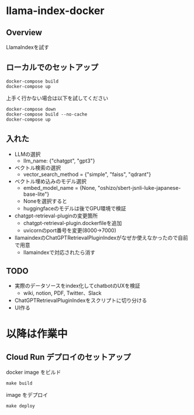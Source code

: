 # llama-index-docker

## Overview

LlamaIndexを試す


## ローカルでのセットアップ
```
docker-compose build
docker-compose up
```

上手く行かない場合は以下を試してください
```
docker-compose down
docker-compose build --no-cache
docker-compose up
```

## 入れた
- LLMの選択
  - llm_name: {"chatgpt", "gpt3"}
- ベクトル検索の選択
  - vector_search_method = {"simple", "faiss", "qdrant"}
- ベクトル埋め込みのモデル選択
  - embed_model_name = {None, "oshizo/sbert-jsnli-luke-japanese-base-lite"}
  - Noneを選択すると
  - huggingfaceのモデルは後でGPU環境で検証
- chatgpt-retrieval-pluginの変更箇所
  - chatgpt-retrieval-plugin.dockerfileを追加
  - uvicornのport番号を変更(8000->7000)
- llamaindexのChatGPTRetrievalPluginIndexがなぜか使えなかったので自前で用意
  - llamaindexで対応されたら消す


## TODO
- 実際のデータソースをindex化してchatbotのUXを検証
  - wiki, notion, PDF, Twitter、Slack
- ChatGPTRetrievalPluginIndexをスクリプトに切り分ける
- UI作る


# **以降は作業中**

## Cloud Run デプロイのセットアップ

docker image をビルド
```
make build
```

image をデプロイ
```
make deploy
```
